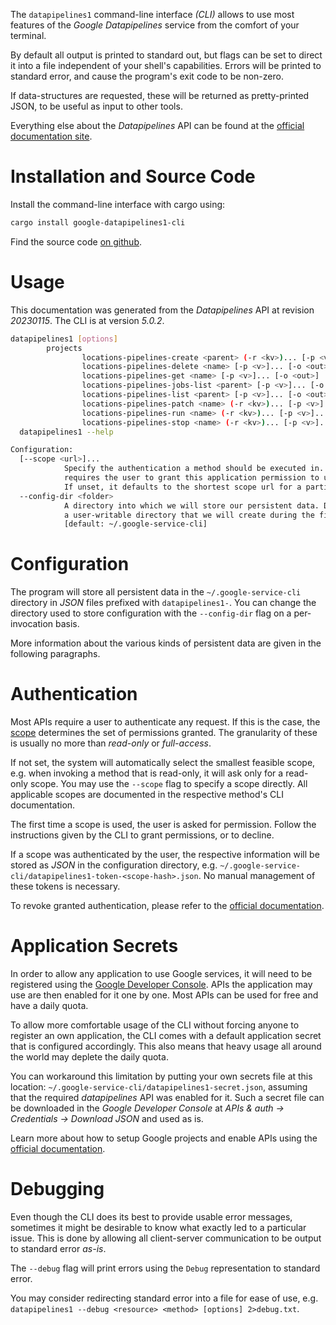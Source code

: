 <!---
DO NOT EDIT !
This file was generated automatically from 'src/generator/templates/cli/README.md.mako'
DO NOT EDIT !
-->
The `datapipelines1` command-line interface *(CLI)* allows to use most features of the *Google Datapipelines* service from the comfort of your terminal.

By default all output is printed to standard out, but flags can be set to direct it into a file independent of your shell's
capabilities. Errors will be printed to standard error, and cause the program's exit code to be non-zero.

If data-structures are requested, these will be returned as pretty-printed JSON, to be useful as input to other tools.

Everything else about the *Datapipelines* API can be found at the
[official documentation site](https://cloud.google.com/dataflow/docs/guides/data-pipelines).

# Installation and Source Code

Install the command-line interface with cargo using:

```bash
cargo install google-datapipelines1-cli
```

Find the source code [on github](https://github.com/Byron/google-apis-rs/tree/main/gen/datapipelines1-cli).

# Usage

This documentation was generated from the *Datapipelines* API at revision *20230115*. The CLI is at version *5.0.2*.

```bash
datapipelines1 [options]
        projects
                locations-pipelines-create <parent> (-r <kv>)... [-p <v>]... [-o <out>]
                locations-pipelines-delete <name> [-p <v>]... [-o <out>]
                locations-pipelines-get <name> [-p <v>]... [-o <out>]
                locations-pipelines-jobs-list <parent> [-p <v>]... [-o <out>]
                locations-pipelines-list <parent> [-p <v>]... [-o <out>]
                locations-pipelines-patch <name> (-r <kv>)... [-p <v>]... [-o <out>]
                locations-pipelines-run <name> (-r <kv>)... [-p <v>]... [-o <out>]
                locations-pipelines-stop <name> (-r <kv>)... [-p <v>]... [-o <out>]
  datapipelines1 --help

Configuration:
  [--scope <url>]...
            Specify the authentication a method should be executed in. Each scope
            requires the user to grant this application permission to use it.
            If unset, it defaults to the shortest scope url for a particular method.
  --config-dir <folder>
            A directory into which we will store our persistent data. Defaults to
            a user-writable directory that we will create during the first invocation.
            [default: ~/.google-service-cli]

```

# Configuration

The program will store all persistent data in the `~/.google-service-cli` directory in *JSON* files prefixed with `datapipelines1-`.  You can change the directory used to store configuration with the `--config-dir` flag on a per-invocation basis.

More information about the various kinds of persistent data are given in the following paragraphs.

# Authentication

Most APIs require a user to authenticate any request. If this is the case, the [scope][scopes] determines the 
set of permissions granted. The granularity of these is usually no more than *read-only* or *full-access*.

If not set, the system will automatically select the smallest feasible scope, e.g. when invoking a
method that is read-only, it will ask only for a read-only scope. 
You may use the `--scope` flag to specify a scope directly. 
All applicable scopes are documented in the respective method's CLI documentation.

The first time a scope is used, the user is asked for permission. Follow the instructions given 
by the CLI to grant permissions, or to decline.

If a scope was authenticated by the user, the respective information will be stored as *JSON* in the configuration
directory, e.g. `~/.google-service-cli/datapipelines1-token-<scope-hash>.json`. No manual management of these tokens
is necessary.

To revoke granted authentication, please refer to the [official documentation][revoke-access].

# Application Secrets

In order to allow any application to use Google services, it will need to be registered using the 
[Google Developer Console][google-dev-console]. APIs the application may use are then enabled for it
one by one. Most APIs can be used for free and have a daily quota.

To allow more comfortable usage of the CLI without forcing anyone to register an own application, the CLI
comes with a default application secret that is configured accordingly. This also means that heavy usage
all around the world may deplete the daily quota.

You can workaround this limitation by putting your own secrets file at this location: 
`~/.google-service-cli/datapipelines1-secret.json`, assuming that the required *datapipelines* API 
was enabled for it. Such a secret file can be downloaded in the *Google Developer Console* at 
*APIs & auth -> Credentials -> Download JSON* and used as is.

Learn more about how to setup Google projects and enable APIs using the [official documentation][google-project-new].


# Debugging

Even though the CLI does its best to provide usable error messages, sometimes it might be desirable to know
what exactly led to a particular issue. This is done by allowing all client-server communication to be 
output to standard error *as-is*.

The `--debug` flag will print errors using the `Debug` representation to standard error.

You may consider redirecting standard error into a file for ease of use, e.g. `datapipelines1 --debug <resource> <method> [options] 2>debug.txt`.


[scopes]: https://developers.google.com/+/api/oauth#scopes
[revoke-access]: http://webapps.stackexchange.com/a/30849
[google-dev-console]: https://console.developers.google.com/
[google-project-new]: https://developers.google.com/console/help/new/
